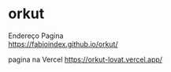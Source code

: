 # orkut

Endereço Pagina  
https://fabioindex.github.io/orkut/

pagina na Vercel
https://orkut-lovat.vercel.app/

